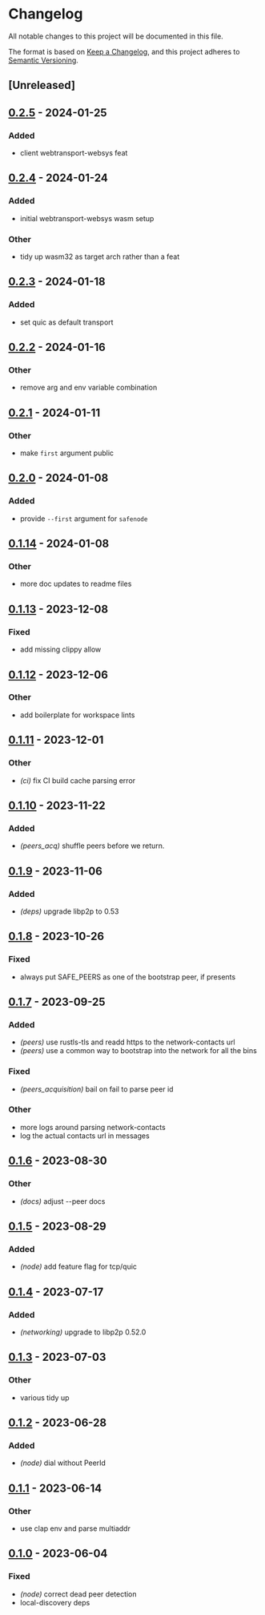 # Changelog
All notable changes to this project will be documented in this file.

The format is based on [Keep a Changelog](https://keepachangelog.com/en/1.0.0/),
and this project adheres to [Semantic Versioning](https://semver.org/spec/v2.0.0.html).

## [Unreleased]

## [0.2.5](https://github.com/maidsafe/safe_network/compare/sn_peers_acquisition-v0.2.4...sn_peers_acquisition-v0.2.5) - 2024-01-25

### Added
- client webtransport-websys feat

## [0.2.4](https://github.com/maidsafe/safe_network/compare/sn_peers_acquisition-v0.2.3...sn_peers_acquisition-v0.2.4) - 2024-01-24

### Added
- initial webtransport-websys wasm setup

### Other
- tidy up wasm32 as target arch rather than a feat

## [0.2.3](https://github.com/maidsafe/safe_network/compare/sn_peers_acquisition-v0.2.2...sn_peers_acquisition-v0.2.3) - 2024-01-18

### Added
- set quic as default transport

## [0.2.2](https://github.com/maidsafe/safe_network/compare/sn_peers_acquisition-v0.2.1...sn_peers_acquisition-v0.2.2) - 2024-01-16

### Other
- remove arg and env variable combination

## [0.2.1](https://github.com/maidsafe/safe_network/compare/sn_peers_acquisition-v0.2.0...sn_peers_acquisition-v0.2.1) - 2024-01-11

### Other
- make `first` argument public

## [0.2.0](https://github.com/maidsafe/safe_network/compare/sn_peers_acquisition-v0.1.14...sn_peers_acquisition-v0.2.0) - 2024-01-08

### Added
- provide `--first` argument for `safenode`

## [0.1.14](https://github.com/maidsafe/safe_network/compare/sn_peers_acquisition-v0.1.13...sn_peers_acquisition-v0.1.14) - 2024-01-08

### Other
- more doc updates to readme files

## [0.1.13](https://github.com/maidsafe/safe_network/compare/sn_peers_acquisition-v0.1.12...sn_peers_acquisition-v0.1.13) - 2023-12-08

### Fixed
- add missing clippy allow

## [0.1.12](https://github.com/maidsafe/safe_network/compare/sn_peers_acquisition-v0.1.11...sn_peers_acquisition-v0.1.12) - 2023-12-06

### Other
- add boilerplate for workspace lints

## [0.1.11](https://github.com/maidsafe/safe_network/compare/sn_peers_acquisition-v0.1.10...sn_peers_acquisition-v0.1.11) - 2023-12-01

### Other
- *(ci)* fix CI build cache parsing error

## [0.1.10](https://github.com/maidsafe/safe_network/compare/sn_peers_acquisition-v0.1.9...sn_peers_acquisition-v0.1.10) - 2023-11-22

### Added
- *(peers_acq)* shuffle peers before we return.

## [0.1.9](https://github.com/maidsafe/safe_network/compare/sn_peers_acquisition-v0.1.8...sn_peers_acquisition-v0.1.9) - 2023-11-06

### Added
- *(deps)* upgrade libp2p to 0.53

## [0.1.8](https://github.com/maidsafe/safe_network/compare/sn_peers_acquisition-v0.1.7...sn_peers_acquisition-v0.1.8) - 2023-10-26

### Fixed
- always put SAFE_PEERS as one of the bootstrap peer, if presents

## [0.1.7](https://github.com/maidsafe/safe_network/compare/sn_peers_acquisition-v0.1.6...sn_peers_acquisition-v0.1.7) - 2023-09-25

### Added
- *(peers)* use rustls-tls and readd https to the network-contacts url
- *(peers)* use a common way to bootstrap into the network for all the bins

### Fixed
- *(peers_acquisition)* bail on fail to parse peer id

### Other
- more logs around parsing network-contacts
- log the actual contacts url in messages

## [0.1.6](https://github.com/maidsafe/safe_network/compare/sn_peers_acquisition-v0.1.5...sn_peers_acquisition-v0.1.6) - 2023-08-30

### Other
- *(docs)* adjust --peer docs

## [0.1.5](https://github.com/maidsafe/safe_network/compare/sn_peers_acquisition-v0.1.4...sn_peers_acquisition-v0.1.5) - 2023-08-29

### Added
- *(node)* add feature flag for tcp/quic

## [0.1.4](https://github.com/maidsafe/safe_network/compare/sn_peers_acquisition-v0.1.3...sn_peers_acquisition-v0.1.4) - 2023-07-17

### Added
- *(networking)* upgrade to libp2p 0.52.0

## [0.1.3](https://github.com/maidsafe/safe_network/compare/sn_peers_acquisition-v0.1.2...sn_peers_acquisition-v0.1.3) - 2023-07-03

### Other
- various tidy up

## [0.1.2](https://github.com/maidsafe/safe_network/compare/sn_peers_acquisition-v0.1.1...sn_peers_acquisition-v0.1.2) - 2023-06-28

### Added
- *(node)* dial without PeerId

## [0.1.1](https://github.com/maidsafe/safe_network/compare/sn_peers_acquisition-v0.1.0...sn_peers_acquisition-v0.1.1) - 2023-06-14

### Other
- use clap env and parse multiaddr

## [0.1.0](https://github.com/jacderida/safe_network/releases/tag/sn_peers_acquisition-v0.1.0) - 2023-06-04

### Fixed
- *(node)* correct dead peer detection
- local-discovery deps
